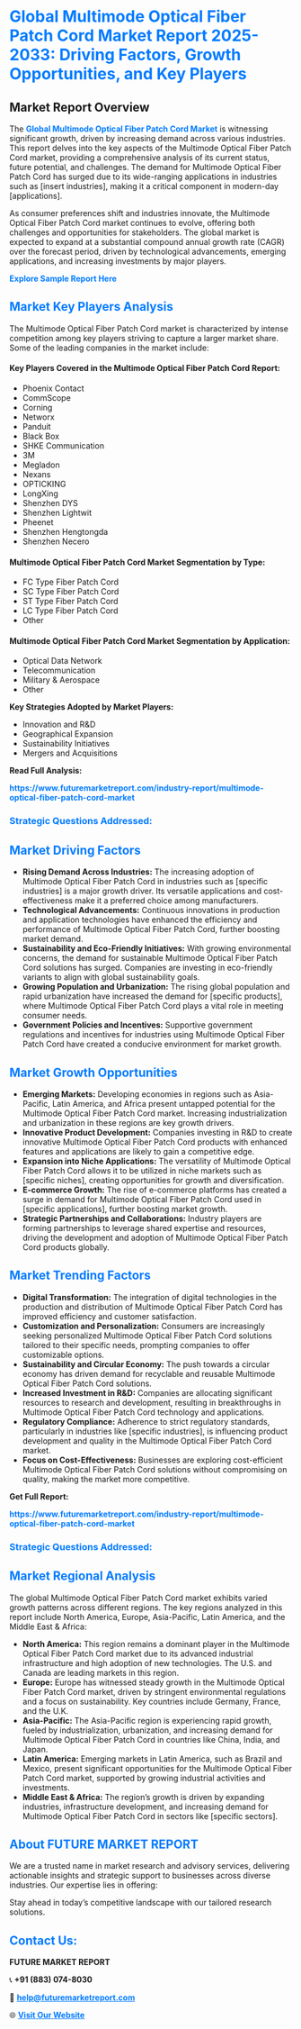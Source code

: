 <h1 style="color: #007BFF;">Global Multimode Optical Fiber Patch Cord Market Report 2025-2033: Driving Factors, Growth Opportunities, and Key Players</h1>

<section id="overview">
<h2>Market Report Overview</h2>
<p>The <a href="https://www.futuremarketreport.com/industry-report/multimode-optical-fiber-patch-cord-market" style="color: #007BFF; text-decoration: none;"><strong>Global Multimode Optical Fiber Patch Cord Market</strong></a> is witnessing significant growth, driven by increasing demand across various industries. This report delves into the key aspects of the Multimode Optical Fiber Patch Cord market, providing a comprehensive analysis of its current status, future potential, and challenges. The demand for Multimode Optical Fiber Patch Cord has surged due to its wide-ranging applications in industries such as [insert industries], making it a critical component in modern-day [applications].</p>
<p>As consumer preferences shift and industries innovate, the Multimode Optical Fiber Patch Cord market continues to evolve, offering both challenges and opportunities for stakeholders. The global market is expected to expand at a substantial compound annual growth rate (CAGR) over the forecast period, driven by technological advancements, emerging applications, and increasing investments by major players.</p>
</section>

<section id="overview">
<p><a href="https://www.futuremarketreport.com/request-sample/reportId=115964" style="color: #007BFF; text-decoration: none;"><strong>Explore Sample Report Here</strong></a></p>
</section>

<section id="key-players">
<h2 style="color: #007BFF;">Market Key Players Analysis</h2>
<p>The Multimode Optical Fiber Patch Cord market is characterized by intense competition among key players striving to capture a larger market share. Some of the leading companies in the market include:</p>
<h4>Key Players Covered in the Multimode Optical Fiber Patch Cord Report:</h4>
<ul><li>Phoenix Contact</li><li>CommScope</li><li>Corning</li><li>Networx</li><li>Panduit</li><li>Black Box</li><li>SHKE Communication</li><li>3M</li><li>Megladon</li><li>Nexans</li><li>OPTICKING</li><li>LongXing</li><li>Shenzhen DYS</li><li>Shenzhen Lightwit</li><li>Pheenet</li><li>Shenzhen Hengtongda</li><li>Shenzhen Necero</li></ul>
<h4>Multimode Optical Fiber Patch Cord Market Segmentation by Type:</h4>
<ul><li>FC Type Fiber Patch Cord</li><li>SC Type Fiber Patch Cord</li><li>ST Type Fiber Patch Cord</li><li>LC Type Fiber Patch Cord</li><li>Other</li></ul>

<h4>Multimode Optical Fiber Patch Cord Market Segmentation by Application:</h4>
<ul><li>Optical Data Network</li><li>Telecommunication</li><li>Military &amp; Aerospace</li><li>Other</li></ul>
<p><strong>Key Strategies Adopted by Market Players:</strong></p>
<ul>
<li>Innovation and R&D</li>
<li>Geographical Expansion</li>
<li>Sustainability Initiatives</li>
<li>Mergers and Acquisitions</li>
</ul>
</section>

<section>
<p><strong>Read Full Analysis: </strong></p><a href="https://www.futuremarketreport.com/industry-report/multimode-optical-fiber-patch-cord-market" style="color: #007BFF; text-decoration: none;"><strong>https://www.futuremarketreport.com/industry-report/multimode-optical-fiber-patch-cord-market</strong></a>
<h3 style="color: #007BFF;">Strategic Questions Addressed:</h3>
</section>

<section id="driving-factors">
<h2 style="color: #007BFF;">Market Driving Factors</h2>
<ul>
<li><strong>Rising Demand Across Industries:</strong> The increasing adoption of Multimode Optical Fiber Patch Cord in industries such as [specific industries] is a major growth driver. Its versatile applications and cost-effectiveness make it a preferred choice among manufacturers.</li>
<li><strong>Technological Advancements:</strong> Continuous innovations in production and application technologies have enhanced the efficiency and performance of Multimode Optical Fiber Patch Cord, further boosting market demand.</li>
<li><strong>Sustainability and Eco-Friendly Initiatives:</strong> With growing environmental concerns, the demand for sustainable Multimode Optical Fiber Patch Cord solutions has surged. Companies are investing in eco-friendly variants to align with global sustainability goals.</li>
<li><strong>Growing Population and Urbanization:</strong> The rising global population and rapid urbanization have increased the demand for [specific products], where Multimode Optical Fiber Patch Cord plays a vital role in meeting consumer needs.</li>
<li><strong>Government Policies and Incentives:</strong> Supportive government regulations and incentives for industries using Multimode Optical Fiber Patch Cord have created a conducive environment for market growth.</li>
</ul>
</section>

<section id="growth-opportunities">
<h2 style="color: #007BFF;">Market Growth Opportunities</h2>
<ul>
<li><strong>Emerging Markets:</strong> Developing economies in regions such as Asia-Pacific, Latin America, and Africa present untapped potential for the Multimode Optical Fiber Patch Cord market. Increasing industrialization and urbanization in these regions are key growth drivers.</li>
<li><strong>Innovative Product Development:</strong> Companies investing in R&D to create innovative Multimode Optical Fiber Patch Cord products with enhanced features and applications are likely to gain a competitive edge.</li>
<li><strong>Expansion into Niche Applications:</strong> The versatility of Multimode Optical Fiber Patch Cord allows it to be utilized in niche markets such as [specific niches], creating opportunities for growth and diversification.</li>
<li><strong>E-commerce Growth:</strong> The rise of e-commerce platforms has created a surge in demand for Multimode Optical Fiber Patch Cord used in [specific applications], further boosting market growth.</li>
<li><strong>Strategic Partnerships and Collaborations:</strong> Industry players are forming partnerships to leverage shared expertise and resources, driving the development and adoption of Multimode Optical Fiber Patch Cord products globally.</li>
</ul>
</section>

<section id="trending-factors">
<h2 style="color: #007BFF;">Market Trending Factors</h2>
<ul>
<li><strong>Digital Transformation:</strong> The integration of digital technologies in the production and distribution of Multimode Optical Fiber Patch Cord has improved efficiency and customer satisfaction.</li>
<li><strong>Customization and Personalization:</strong> Consumers are increasingly seeking personalized Multimode Optical Fiber Patch Cord solutions tailored to their specific needs, prompting companies to offer customizable options.</li>
<li><strong>Sustainability and Circular Economy:</strong> The push towards a circular economy has driven demand for recyclable and reusable Multimode Optical Fiber Patch Cord solutions.</li>
<li><strong>Increased Investment in R&D:</strong> Companies are allocating significant resources to research and development, resulting in breakthroughs in Multimode Optical Fiber Patch Cord technology and applications.</li>
<li><strong>Regulatory Compliance:</strong> Adherence to strict regulatory standards, particularly in industries like [specific industries], is influencing product development and quality in the Multimode Optical Fiber Patch Cord market.</li>
<li><strong>Focus on Cost-Effectiveness:</strong> Businesses are exploring cost-efficient Multimode Optical Fiber Patch Cord solutions without compromising on quality, making the market more competitive.</li>
</ul>
</section>

<section>
<p><strong>Get Full Report: </strong></p><a href="https://www.futuremarketreport.com/industry-report/multimode-optical-fiber-patch-cord-market" style="color: #007BFF; text-decoration: none;"><strong>https://www.futuremarketreport.com/industry-report/multimode-optical-fiber-patch-cord-market</strong></a>
<h3 style="color: #007BFF;">Strategic Questions Addressed:</h3>
</section>


<section id="regional-analysis">
<h2 style="color: #007BFF;">Market Regional Analysis</h2>
<p>The global Multimode Optical Fiber Patch Cord market exhibits varied growth patterns across different regions. The key regions analyzed in this report include North America, Europe, Asia-Pacific, Latin America, and the Middle East & Africa:</p>
<ul>
<li><strong>North America:</strong> This region remains a dominant player in the Multimode Optical Fiber Patch Cord market due to its advanced industrial infrastructure and high adoption of new technologies. The U.S. and Canada are leading markets in this region.</li>
<li><strong>Europe:</strong> Europe has witnessed steady growth in the Multimode Optical Fiber Patch Cord market, driven by stringent environmental regulations and a focus on sustainability. Key countries include Germany, France, and the U.K.</li>
<li><strong>Asia-Pacific:</strong> The Asia-Pacific region is experiencing rapid growth, fueled by industrialization, urbanization, and increasing demand for Multimode Optical Fiber Patch Cord in countries like China, India, and Japan.</li>
<li><strong>Latin America:</strong> Emerging markets in Latin America, such as Brazil and Mexico, present significant opportunities for the Multimode Optical Fiber Patch Cord market, supported by growing industrial activities and investments.</li>
<li><strong>Middle East & Africa:</strong> The region’s growth is driven by expanding industries, infrastructure development, and increasing demand for Multimode Optical Fiber Patch Cord in sectors like [specific sectors].</li>
</ul>
</section>

<footer>
<h2 style="color: #007BFF;">About FUTURE MARKET REPORT</h2>
<p>We are a trusted name in market research and advisory services, delivering actionable insights and strategic support to businesses across diverse industries. Our expertise lies in offering:</p>

<p>Stay ahead in today’s competitive landscape with our tailored research solutions.</p>

<h2 style="color: #007BFF;">Contact Us:</h2>
<p><strong>FUTURE MARKET REPORT</strong></p>
<p>📞 <strong>+91 (883) 074-8030</strong></p>
<p>📧 <strong><a href="mailto:help@futuremarketreport.com" style="color: #007BFF;">help@futuremarketreport.com</a></strong></p>
<p>🌐 <strong><a href="https://www.futuremarketreport.com/" style="color: #007BFF;">Visit Our Website</a></strong></p>
</footer>